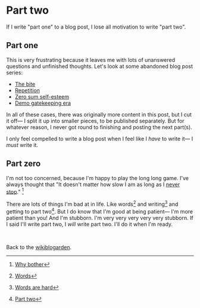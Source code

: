 # Part two

If I write "part one" to a blog post, I lose all motivation to write "part two".

## Part one

This is very frustrating because it leaves me with lots of unanswered questions and unfinished thoughts. Let's look at some abandoned blog post series: 

- [The bite](https://www.todepond.com/wikiblogarden/research/bite/)
- [Repetition](https://www.todepond.com/wikiblogarden/repetition/)
- [Zero sum self-esteem](https://www.todepond.com/wikiblogarden/my-name/self-esteem/both-ways/)
- [Demo gatekeeping era](https://www.todepond.com/wikiblogarden/demo/)

In all of these cases, there was originally more content in this post, but I cut it off— I split it up into smaller pieces, to be published separately. But for whatever reason, I never got round to finishing and posting the next part(s).

I only feel compelled to write a blog post when I feel like I *have* to write it— I *must* write it.

## Part zero

I'm not too concerned, because I'm happy to play the long long game. I've always thought that "It doesn't matter how slow I am as long as I [never stop](https://www.todepond.com/wikiblogarden/art/never-stop-writing/)." [^why]

There are lots of things I'm bad at in life. Like words[^words] and writing[^writing] and getting to part two[^two]. But I do know that I'm good at being patient— I'm more patient than you! And I'm stubborn. I'm very very very very very stubborn. If I said I'll write part two, I *will* write part two. I'll do it when I'm ready. 

<br>

Back to the [wikiblogarden](/wikiblogarden).

[^why]: [Why bother](https://www.todepond.com/wikiblogarden/art/why-bother/)
[^words]: [Words](https://www.todepond.com/wikiblogarden/academia/words)
[^writing]: [Words are hard](https://www.todepond.com/wikiblogarden/art/voice/finding/words)
[^two]: [Part two](https://www.todepond.com/wikiblogarden/art/never-stop-writing/part-two)
